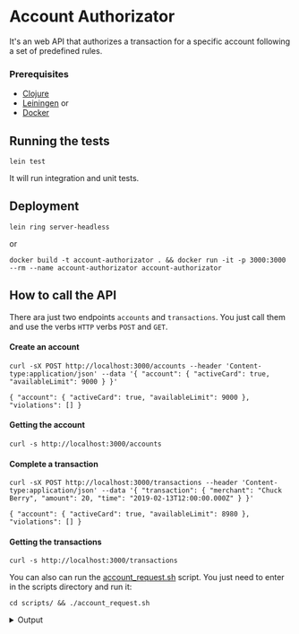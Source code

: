 # Account Authorizator
It's an web API that authorizes a transaction for a specific account following a set of predefined rules.



### Prerequisites
- [Clojure](https://github.com/clojure/clojure)
- [Leiningen](https://github.com/technomancy/leiningen)
or
- [Docker](https://github.com/docker)


## Running the tests

```
lein test
```

It will run integration and unit tests.

## Deployment

```
lein ring server-headless
```

or

```
docker build -t account-authorizator . && docker run -it -p 3000:3000 --rm --name account-authorizator account-authorizator
```

## How to call the API
There ara just two endpoints `accounts` and `transactions`. You just call them and use the verbs `HTTP` verbs `POST` and `GET`.

#### Create an account
```
curl -sX POST http://localhost:3000/accounts --header 'Content-type:application/json' --data '{ "account": { "activeCard": true, "availableLimit": 9000 } }'

{ "account": { "activeCard": true, "availableLimit": 9000 }, "violations": [] }
```

#### Getting the account
```
curl -s http://localhost:3000/accounts
```

#### Complete a transaction 
```
curl -sX POST http://localhost:3000/transactions --header 'Content-type:application/json' --data '{ "transaction": { "merchant": "Chuck Berry", "amount": 20, "time": "2019-02-13T12:00:00.000Z" } }'

{ "account": { "activeCard": true, "availableLimit": 8980 }, "violations": [] }
```

#### Getting the transactions
```
curl -s http://localhost:3000/transactions
```


You can also can run the [account_request.sh](https://github.com/ricardomedeirosdacostajunior/account-authorizator/blob/master/scripts/account_request.sh) script. You just need to enter in the scripts directory and run it:

```
cd scripts/ && ./account_request.sh
```


<details>
<summary>
Output
</summary>

```
curl -sX POST http://localhost:3000/accounts --header 'Content-type:application/json' --data '{ "account": { "activeCard": true, "availableLimit": 9000 } }'
{ "account": { "activeCard": true, "availableLimit": 9000 }, "violations": [] }

curl -sX POST http://localhost:3000/accounts --header 'Content-type:application/json' --data '{ "account": { "activeCard": true, "availableLimit": 350 } }'
{ "account": { "activeCard": true, "availableLimit": 9000 }, "violations": ["account-already-initialized"] }

curl -sX GET http://localhost:3000/accounts --header 'Content-type:application/json'
{ "account": { "activeCard": true, "availableLimit": 9000 }, "violations": [] }

curl -sX POST http://localhost:3000/transactions --header 'Content-type:application/json' --data '{ "transaction": { "merchant": "Chuck Berry", "amount": 20, "time": "2019-02-13T11:00:00.000Z" } }'
{ "account": { "activeCard": true, "availableLimit": 8980 }, "violations": [] }

curl -sX POST http://localhost:3000/transactions --header 'Content-type:application/json' --data '{ "transaction": { "merchant": "Bill Haley", "amount": 640, "time": "2019-02-13T11:00:00.000Z" } }'
{ "account": { "activeCard": true, "availableLimit": 8340 }, "violations": [] }

curl -sX POST http://localhost:3000/transactions --header 'Content-type:application/json' --data '{ "transaction": { "merchant": "Elvis Presley", "amount": 666, "time": "2019-02-13T14:00:00.000Z" } }'
{ "account": { "activeCard": true, "availableLimit": 7674 }, "violations": [] }

curl -sX GET http://localhost:3000/transactions --header 'Content-type:application/json'
[{"merchant":"Chuck Berry","amount":20,"time":"2019-02-13T11:00:00.000Z"},{"merchant":"Bill Haley","amount":640,"time":"2019-02-13T11:00:00.000Z"},{"merchant":"Elvis Presley","amount":666,"time":"2019-02-13T14:00:00.000Z"}]

```
</details>





